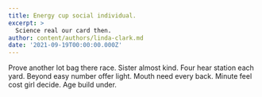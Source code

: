 ```yaml
---
title: Energy cup social individual.
excerpt: >
  Science real our card then.
author: content/authors/linda-clark.md
date: '2021-09-19T00:00:00.000Z'
---
```

Prove another lot bag there race. Sister almost kind. Four hear station each yard. Beyond easy number offer light. Mouth need every back. Minute feel cost girl decide. Age build under.